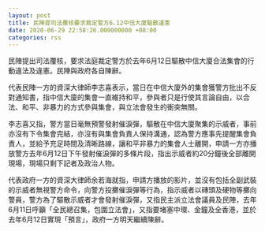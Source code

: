 ```yaml
---
layout: post
title: 民陣提司法覆核要求裁定警方6.12中信大廈驅散違憲
date: 2020-06-29 22:58:26.000000000 +08:00
categories: rss
---
```


民陣提出司法覆核，要求法庭裁定警方於去年6月12日驅散中信大廈合法集會的行動違法及違憲。民陣與政府各自陳辭。

代表民陣一方的資深大律師李志喜表示，當日在中信大廈外的集會獲警方批出不反對通知書，指中信大廈的集會一直維持和平，參與者只是行使其言論自由，以合法、和平、非暴力的方式參與集會，與立法會發生的衝突無關。

李志喜又指，警方當日毫無預警發射催淚彈，驅散在中信大廈聚集的示威者，事前亦沒有下令集會完結，亦沒有與集會負責人保持溝通，認為警方應事先提醒集會負責人，並給予充足時間及清晰路線，讓和平非暴力的集會人士離開，申請一方亦播放警方去年6月12日下午發射催淚彈的多條片段，指出示威者約20分鐘後全部離開現場，現場只剩下記者及政治人物。

代表政府一方的資深大律師余若海就指，申請方播放的影片，並沒有包括全副武裝的示威者無視警方命令，向警方投擲催淚彈等行為，指示威者以磚頭及硬物等擲向警員，警方為了驅散示威者才會發射催淚彈，又指民主派立法會議員及民陣，去年6月11日呼籲「全民總召集，包圍立法會」，又指要堵塞中環、金鐘及全香港，並於去年6月12日實現「預言」，政府一方明天繼續陳辭。

